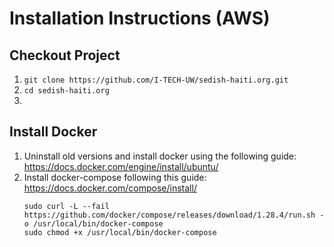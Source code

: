 # Installation Instructions (AWS)

## Checkout Project
1. `git clone https://github.com/I-TECH-UW/sedish-haiti.org.git`
2. `cd sedish-haiti.org`
3. 

## Install Docker
1. Uninstall old versions and install docker using the following guide: https://docs.docker.com/engine/install/ubuntu/
2. Install docker-compose following this guide: https://docs.docker.com/compose/install/
    ```
    sudo curl -L --fail https://github.com/docker/compose/releases/download/1.28.4/run.sh -o /usr/local/bin/docker-compose
    sudo chmod +x /usr/local/bin/docker-compose
    ```

